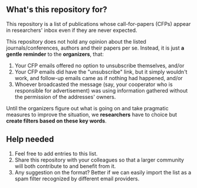 ## What's this repository for?

This repository is a list of publications whose call-for-papers (CFPs) appear in researchers' inbox even if they are never expected.

This repository does not hold any opinion about the listed journals/conferences, authors and their papers per se. Instead, it is just **a gentle reminder** to the **organizers**, that:

1. Your CFP emails offered no option to unsubscribe themselves, and/or
2. Your CFP emails did have the "unsubscribe" link, but it simply wouldn't work, and follow-up emails came as if nothing had happened, and/or
3. Whoever broadcasted the message (say, your cooperator who is responsible for advertisement) was using information gathered without the permission of the addresses' owners.

Until the organizers figure out what is going on and take pragmatic measures to improve the situation, we **researchers** have to choice but **create filters based on these key words**.

## Help needed

1. Feel free to add entries to this list.
2. Share this repository with your colleagues so that a larger community will both contribute to and benefit from it.
3. Any suggestion on the format? Better if we can easily import the list as a spam filter recognized by different email providers.

